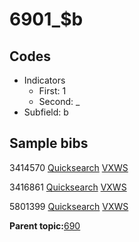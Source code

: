 # 6901\_$b

## Codes

-   Indicators
    -   First: 1
    -   Second: \_
-   Subfield: b

## Sample bibs

3414570 [Quicksearch](https://search.library.yale.edu/catalog/3414570) [VXWS](http://prodorbis.library.yale.edu:7014/vxws/GetHoldingsService?bibId=3414570)

3416861 [Quicksearch](https://search.library.yale.edu/catalog/3416861) [VXWS](http://prodorbis.library.yale.edu:7014/vxws/GetHoldingsService?bibId=3416861)

5801399 [Quicksearch](https://search.library.yale.edu/catalog/5801399) [VXWS](http://prodorbis.library.yale.edu:7014/vxws/GetHoldingsService?bibId=5801399)

**Parent topic:**[690](../../tags/690/690.md)

